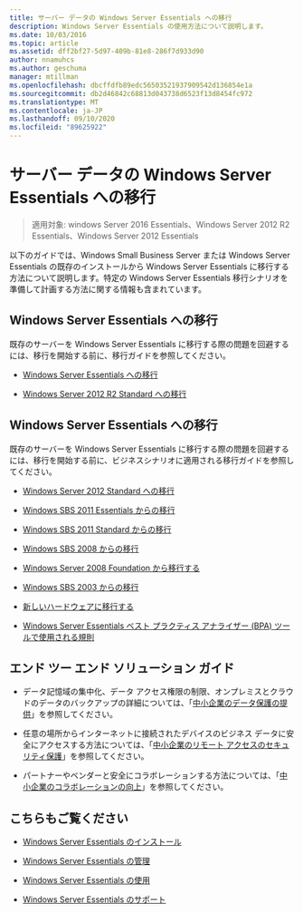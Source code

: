 ```yaml
---
title: サーバー データの Windows Server Essentials への移行
description: Windows Server Essentials の使用方法について説明します。
ms.date: 10/03/2016
ms.topic: article
ms.assetid: dff2bf27-5d97-409b-81e8-286f7d933d90
author: nnamuhcs
ms.author: geschuma
manager: mtillman
ms.openlocfilehash: dbcffdfb89edc56503521937909542d136854e1a
ms.sourcegitcommit: db2d46842c68813d043738d6523f13d8454fc972
ms.translationtype: MT
ms.contentlocale: ja-JP
ms.lasthandoff: 09/10/2020
ms.locfileid: "89625922"
---
```

# <a name="migrate-server-data-to-windows-server-essentials"></a>サーバー データの Windows Server Essentials への移行

>適用対象: windows Server 2016 Essentials、Windows Server 2012 R2 Essentials、Windows Server 2012 Essentials

以下のガイドでは、Windows Small Business Server または Windows Server Essentials の既存のインストールから Windows Server Essentials に移行する方法について説明します。特定の Windows Server Essentials 移行シナリオを準備して計画する方法に関する情報も含まれています。

## <a name="migrate-to-windows-server-essentials"></a>Windows Server Essentials への移行
 既存のサーバーを Windows Server Essentials に移行する際の問題を回避するには、移行を開始する前に、移行ガイドを参照してください。


-   [Windows Server Essentials への移行](Migrate-from-Previous-Versions-to-Windows-Server-Essentials-or-Windows-Server-Essentials-Experience.md)

-   [Windows Server 2012 R2 Standard への移行](Transition-from-Windows-Server-2012-R2-Essentials-to-Windows-Server-2012-R2-Standard.md)


## <a name="migrate-to-windows-server-essentials"></a>Windows Server Essentials への移行
 既存のサーバーを Windows Server Essentials に移行する際の問題を回避するには、移行を開始する前に、ビジネスシナリオに適用される移行ガイドを参照してください。


-   [Windows Server 2012 Standard への移行](Transition-from-Windows-Server-2012-Essentials-to-Windows-Server-2012-Standard.md)

-   [Windows SBS 2011 Essentials からの移行](Migrate-Windows-Small-Business-Server-2011-Essentials-to-Windows-Server-Essentials.md)

-   [Windows SBS 2011 Standard からの移行](Migrate-Windows-Small-Business-Server-2011-Standard-to-Windows-Server-Essentials.md)

-   [Windows SBS 2008 からの移行](Migrate-Windows-Small-Business-Server-2008-to-Windows-Server-Essentials.md)

-   [Windows Server 2008 Foundation から移行する](Migrate-Windows-Server-2008-Foundation-to-Windows-Server-Essentials.md)

-   [Windows SBS 2003 からの移行](Migrate-Windows-Small-Business-Server-2003-to-Windows-Server-Essentials.md)

-   [新しいハードウェアに移行する](Migrate-Windows-Server-Essentials-to-New-Hardware.md)

-   [Windows Server Essentials ベスト プラクティス アナライザー (BPA) ツールで使用される規則](Rules-used-by-the-Windows-Server-Essentials-Best-Practices-Analyzer--BPA--Tool.md)


## <a name="end-to-end-solution-guides"></a>エンド ツー エンド ソリューション ガイド

-    データ記憶域の集中化、データ アクセス権限の制限、オンプレミスとクラウドのデータのバックアップの詳細については、「[中小企業のデータ保護の提供](/previous-versions/orphan-topics/ws.11/dn582043(v=ws.11))」を参照してください。

-    任意の場所からインターネットに接続されたデバイスのビジネス データに安全にアクセスする方法については、「[中小企業のリモート アクセスのセキュリティ保護](/previous-versions/windows/it-pro/solutions-guidance/dn629457(v=ws.11))」を参照してください。

-    パートナーやベンダーと安全にコラボレーションする方法については、「[中小企業のコラボレーションの向上](/previous-versions/windows/it-pro/solutions-guidance/dn747893(v=ws.11))」を参照してください。

## <a name="see-also"></a>こちらもご覧ください

-   [Windows Server Essentials のインストール](../install/Install-Windows-Server-Essentials.md)

-   [Windows Server Essentials の管理](../manage/Manage-Windows-Server-Essentials.md)

-   [Windows Server Essentials の使用](../use/Use-Windows-Server-Essentials.md)

-   [Windows Server Essentials のサポート](../support/Support-Windows-Server-Essentials.md)